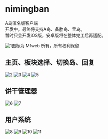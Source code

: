 # nimingban
A岛匿名版客户端  
开发中，最终将支持A岛、备胎岛、里岛。  
暂时只会开发iOS版，安卓版将在整体完工后再适配。  


![1](https://mimage.mfweb.top/blog/2019/01/logo40pt.png)图标为 Mfweb 所有，所有权利保留   
## 主页、板块选择、切换岛、回复
![2](https://github.com/Mfweb/nimingban/raw/master/screenshot/1.jpg)
![3](https://github.com/Mfweb/nimingban/raw/master/screenshot/2.jpg)
![4](https://github.com/Mfweb/nimingban/raw/master/screenshot/3.jpg)
![5](https://github.com/Mfweb/nimingban/raw/master/screenshot/4.jpg)  
## 饼干管理器
![6](https://github.com/Mfweb/nimingban/raw/master/screenshot/5.jpg)
![7](https://github.com/Mfweb/nimingban/raw/master/screenshot/6.jpg)  
## 用户系统
![8](https://github.com/Mfweb/nimingban/raw/master/screenshot/7.jpg)
![9](https://github.com/Mfweb/nimingban/raw/master/screenshot/8.jpg)
![10](https://github.com/Mfweb/nimingban/raw/master/screenshot/9.jpg)
![11](https://github.com/Mfweb/nimingban/raw/master/screenshot/10.jpg)